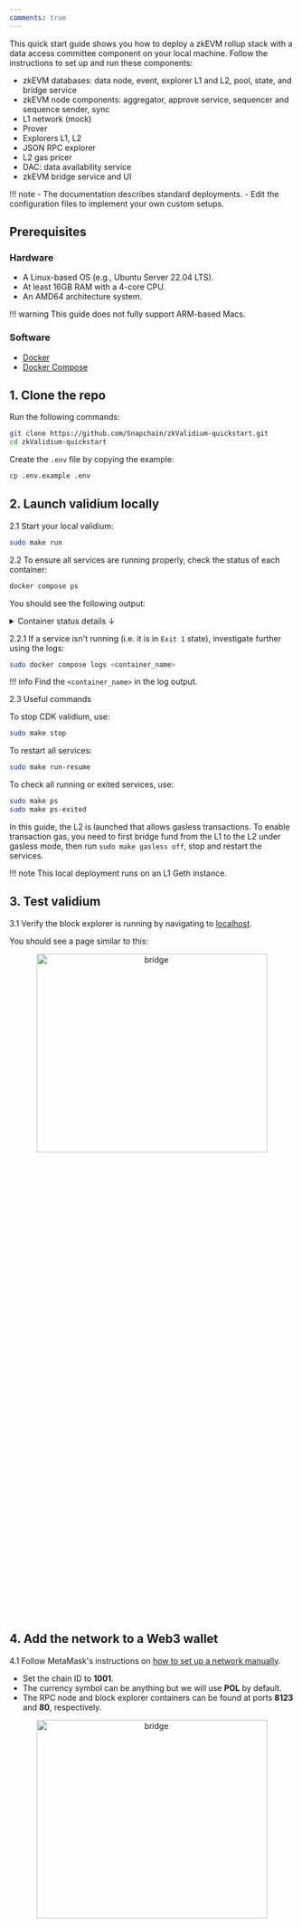 ```yaml
---
comments: true
---
```


This quick start guide shows you how to deploy a zkEVM rollup stack with a data access committee component on your local machine. Follow the instructions to set up and run these components:

- zkEVM databases: data node, event, explorer L1 and L2, pool, state, and bridge service
- zkEVM node components: aggregator, approve service, sequencer and sequence sender, sync
- L1 network (mock)
- Prover
- Explorers L1, L2
- JSON RPC explorer
- L2 gas pricer
- DAC: data availability service
- zkEVM bridge service and UI

!!! note
    - The documentation describes standard deployments. 
    - Edit the configuration files to implement your own custom setups.

## Prerequisites

### Hardware

- A Linux-based OS (e.g., Ubuntu Server 22.04 LTS).
- At least 16GB RAM with a 4-core CPU.
- An AMD64 architecture system.

!!! warning
    This guide does not fully support ARM-based Macs.

### Software

- [Docker](https://www.docker.com/get-started)
- [Docker Compose](https://docs.docker.com/compose/install/)

## 1. Clone the repo

Run the following commands:

```bash
git clone https://github.com/Snapchain/zkValidium-quickstart.git
cd zkValidium-quickstart
```

Create the `.env` file by copying the example:

```bash
cp .env.example .env
```

## 2. Launch validium locally

2.1 Start your local validium:

```bash
sudo make run
```

2.2 To ensure all services are running properly, check the status of each container:

```bash
docker compose ps
```

You should see the following output:

<details>
<summary>Container status details ↓</summary>

```shell
             Name                           Command                  State                                   Ports                            
----------------------------------------------------------------------------------------------------------------------------------------------
zkevm-aggregator          /bin/sh -c /app/cdk-validi ...   Up             0.0.0.0:50081->50081/tcp,:::50081->50081/tcp, 8123/tcp,      
                                                                                 0.0.0.0:9093->9091/tcp,:::9093->9091/tcp                     
zkevm-approve             /bin/sh -c /app/cdk-validi ...   Exit 0                                                                      
zkevm-data-availability   /bin/sh -c /app/cdk-data-a ...   Up             0.0.0.0:8444->8444/tcp,:::8444->8444/tcp                     
zkevm-data-node-db        docker-entrypoint.sh postg ...   Up (healthy)   0.0.0.0:5444->5432/tcp,:::5444->5432/tcp                     
zkevm-eth-tx-manager      /bin/sh -c /app/cdk-validi ...   Up             8123/tcp, 0.0.0.0:9094->9091/tcp,:::9094->9091/tcp           
zkevm-event-db            docker-entrypoint.sh postg ...   Up             0.0.0.0:5435->5432/tcp,:::5435->5432/tcp                     
zkevm-explorer-json-rpc   /bin/sh -c /app/cdk-validi ...   Up             8123/tcp, 0.0.0.0:8124->8124/tcp,:::8124->8124/tcp,          
                                                                                 0.0.0.0:8134->8134/tcp,:::8134->8134/tcp                     
explorer-sig-provider            ./sig-provider-serv ...          Up             0.0.0.0:8151->8050/tcp        
visualizer-proxy                 /docker-entrypoint ...           Up             80/tcp, 0.0.0.0:8083->8081/tcp        
explorer-visualizer              ./visualizer-server ...          Up             0.0.0.0:8152->8050/tcp        
explorer-smart-contract-verifier ./smart-contract-ve ...          Up             0.0.0.0:8150->8050/tcp        
explorer-stats-l1                ./stats-server                   Up             0.0.0.0:8153->8050/tcp        
explorer-stats-db-l1             docker-entrypoint.s ...          Up             0.0.0.0:7433->5432/tcp        
explorer-frontend-l1             sh -c 'bin/blocksco ...          Up             0.0.0.0:3000->3000/tcp        
explorer-backend-l1              sh -c 'bin/blocksco ...          Up             0.0.0.0:4000->4000/tcp                   
explorer-backend-l1-db           docker-entrypoint.sh postg ...   Up             0.0.0.0:5436->5432/tcp                     
explorer-proxy-l2                /docker-entrypoint ...           Up             0.0.0.0:80->80/tcp, 0.0.0.0:8084->8080/tcp        
explorer-stats-l2                ./stats-server                   Up             0.0.0.0:8154->8050/tcp        
explorer-stats-db-l2             docker-entrypoint.s ...          Up             0.0.0.0:7434->5432/tcp        
explorer-frontend-l2             sh -c 'bin/blocksco ...          Up             0.0.0.0:3001->3000/tcp        
explorer-backend-l2              sh -c 'bin/blocksco ...          Up             0.0.0.0:4001->4000/tcp                    
explorer-backend-l2-db           docker-entrypoint.sh postg ...   Up             0.0.0.0:5437->5432/tcp                     
zkevm-json-rpc            /bin/sh -c /app/cdk-validi ...   Up             0.0.0.0:8123->8123/tcp,:::8123->8123/tcp,                    
                                                                                 0.0.0.0:8133->8133/tcp,:::8133->8133/tcp,                    
                                                                                 0.0.0.0:9091->9091/tcp,:::9091->9091/tcp                     
zkevm-l2gaspricer         /bin/sh -c /app/cdk-validi ...   Up             8123/tcp                                                     
zkevm-mock-l1-network     geth --http --http.api adm ...   Up             30303/tcp, 30303/udp,                                        
                                                                                 0.0.0.0:8545->8545/tcp,:::8545->8545/tcp,                    
                                                                                 0.0.0.0:8546->8546/tcp,:::8546->8546/tcp                     
zkevm-pool-db             docker-entrypoint.sh postg ...   Up             0.0.0.0:5433->5432/tcp,:::5433->5432/tcp                     
zkevm-prover              zkProver -c /usr/src/app/c ...   Up             0.0.0.0:50052->50052/tcp,:::50052->50052/tcp,                
                                                                                 0.0.0.0:50061->50061/tcp,:::50061->50061/tcp,                
                                                                                 0.0.0.0:50071->50071/tcp,:::50071->50071/tcp                 
zkevm-sequence-sender     /bin/sh -c /app/cdk-validi ...   Up             8123/tcp                                                     
zkevm-sequencer           /bin/sh -c /app/cdk-validi ...   Up             0.0.0.0:6060->6060/tcp,:::6060->6060/tcp, 8123/tcp,          
                                                                                 0.0.0.0:9092->9091/tcp,:::9092->9091/tcp                     
zkevm-state-db            docker-entrypoint.sh postg ...   Up             0.0.0.0:5432->5432/tcp,:::5432->5432/tcp                     
zkevm-sync                /bin/sh -c /app/cdk-validi ...   Up             8123/tcp                                                     
zkevm-bridge-db                  docker-entrypoint.sh postg ...   Up             0.0.0.0:5438->5432/tcp,:::5438->5432/tcp                     
zkevm-bridge-service             /bin/sh -c /app/zkevm-brid ...   Up             0.0.0.0:8080->8080/tcp,:::8080->8080/tcp,                    
                                                                                 0.0.0.0:9090->9090/tcp,:::9090->9090/tcp                     
zkevm-bridge-ui                  /bin/sh /app/scripts/deploy.sh   Up             0.0.0.0:8088->80/tcp,:::8088->80/tcp 
```

</details>

2.2.1 If a service isn't running (i.e. it is in `Exit 1` state), investigate further using the logs:

```bash
sudo docker compose logs <container_name>
```

!!! info
    Find the `<container_name>` in the log output.

2.3 Useful commands

To stop CDK validium, use:

```bash
sudo make stop
```

To restart all services:

```bash
sudo make run-resume
```

To check all running or exited services, use:

```bash
sudo make ps
sudo make ps-exited
```

In this guide, the L2 is launched that allows gasless transactions. To enable transaction gas, you need to first bridge fund from the L1 to the L2 under gasless mode, then run `sudo make gasless off`, stop and restart the services.

!!! note
    This local deployment runs on an L1 Geth instance.

## 3. Test validium

3.1 Verify the block explorer is running by navigating to [localhost](http://localhost/).

You should see a page similar to this:

<div align="center">
  <img src="/img/zkevm/zkevm-rollup-plus-dac/cdk-block-explorer-empty.png" alt="bridge" width="90%" height="30%" />
</div>

## 4. Add the network to a Web3 wallet

4.1 Follow MetaMask's instructions on [how to set up a network manually](https://support.metamask.io/hc/en-us/articles/360043227612-How-to-add-a-custom-network-RPC).

- Set the chain ID to **1001**.
- The currency symbol can be anything but we will use **POL** by default.
- The RPC node and block explorer containers can be found at ports **8123** and **80**, respectively.

<div align="center">
  <img src="/img/zkevm/zkevm-rollup-plus-dac/cdk-metamask-add-network.png" alt="bridge" width="90%" height="30%" />
</div>

4.2 Switch to the new network:

<div align="center">
  <img src="/img/zkevm/zkevm-rollup-plus-dac/cdk-metamask-switch-network.png" alt="bridge" width="90%" height="30%" />
</div>

!!! danger "Important"
    - An account with test funds is available with private key `0xac0974bec39a17e36ba4a6b4d238ff944bacb478cbed5efcae784d7bf4f2ff80`.
    - NEVER transfer real assets to the address associated with this private key.

4.3 [Import the account to MetaMask](https://support.metamask.io/hc/en-us/articles/360015489331-How-to-import-an-account). The balance shows up as 100000 POL:

<div align="center">
  <img src="/img/zkevm/zkevm-rollup-plus-dac/cdk-metamask-import-account.png" alt="bridge" width="90%" height="30%" />
</div>

4.4 Transfer some tokens to another account:

<div align="center">
  <img src="/img/zkevm/zkevm-rollup-plus-dac/cdk-metamask-transfer.gif" alt="bridge" width="90%" height="30%" />
</div>

4.5 After confirming the transaction, check the updated balances:

<div align="center">
  <img src="/img/zkevm/zkevm-rollup-plus-dac/cdk-metamask-transfer-result.gif" alt="bridge" width="90%" height="30%" />
</div>

4.6 You can also view the transaction details in the block explorer by clicking on the transaction details in MetaMask:

<div align="center">
  <img src="/img/zkevm/zkevm-rollup-plus-dac/cdk-tx-view-on-block-explorer.png" alt="bridge" width="90%" height="30%" />
</div>

!!! warning "Troubleshooting stuck transactions with MetaMask"
    If you encounter a stuck transaction, it is likely due to an incorrect nonce setting. 
    
    To resolve this issue, follow the steps below:

      1. Open Metamask and navigate to your account.
      2. Click on **Settings**.
      3. In the **Settings** menu, select **Advanced**.
      4. Locate the option **Clear activity and nonce data** and click on it.
      5. This resets the nonce data associated with the account, which often resolves transaction-related issues. 

## 5. Test the bridge

CDK has a native bridge with UI that allows you to transfer funds between the L1 and the L2 validium.

### 5.1 L1 to L2

5.1.1 Add the L1 RPC to MetaMask:

<div align="center">
  <img src="/img/zkevm/zkevm-rollup-plus-dac/cdk-metamask-add-l1.png" alt="bridge" width="90%" height="30%" />
</div>

5.1.2 Switch to the L1 network and you will see the previously imported account with ~999 POL on the L1 chain.

5.1.3 Verify the bridge UI by navigating to [localhost:8088](http://localhost:8088/).

5.1.4 Click on **Connect a wallet > MetaMask**.

!!! note
    You won't see this view the second time around.

<div align="center">
  <img src="/img/zkevm/zkevm-rollup-plus-dac/cdk-bridge.png" alt="bridge" width="90%" height="30%" />
</div>

5.1.5 Select the previously imported account (0xf39Fd6e51aad88F6F4ce6aB8827279cffFb92266). Once you are connected, you should see a page like this:

<div align="center">
  <img src="/img/zkevm/zkevm-rollup-plus-dac/cdk-bridge-connected.png" alt="bridge" width="90%" height="30%" />
</div>

5.1.6 Enter the amount (e.g. 5) to bridge and click **Continue**, after confirming you understood what you're doing, you will see the **Confirm Bridge** page.

5.1.7 Click **Bridge** and approve the transaction on the MetaMask pop-up:

<div align="center">
  <img src="/img/zkevm/zkevm-rollup-plus-dac/cdk-bridge-confirm.png" alt="bridge" width="90%" height="30%" />
</div>

5.1.8 Once bridging is complete, you should see the **Activity** page:

<div align="center">
  <img src="/img/zkevm/zkevm-rollup-plus-dac/cdk-bridge-completed-l1-to-l2.png" alt="bridge" width="90%" height="30%" />
</div>

### 5.2 L2 to L1

5.2.1 Switch network on MetaMask to your validium chain and navigate back to [localhost:8088](http://localhost:8088/).

5.2.2 You should see both the updated L1 and L2 balances:

<div align="center">
  <img src="/img/zkevm/zkevm-rollup-plus-dac/cdk-bridge-l2-to-l1.png" alt="bridge" width="90%" height="30%" />
</div>

5.2.3 Enter an amount and follow the same process to bridge the fund back to the L1.

!!! note
    You cannot bridge back fund more than what you have previously bridged from L1 to the L2.

The L2->L1 bridging is slightly different than L1->L2 and you will see the **Activity** page like this after the transaction is executed:

<div align="center">
  <img src="/img/zkevm/zkevm-rollup-plus-dac/cdk-bridge-l2-to-l1-on-hold.png" alt="bridge" width="90%" height="30%" />
</div>

5.2.4 Click **Finalise** and approve the transaction (Note: MetaMask will pop up a window to ask you to switch to the L1 network first). Then you will see this once the bridging is completed:

<div align="center">
  <img src="/img/zkevm/zkevm-rollup-plus-dac/cdk-bridge-l2-to-l1-completed.png" alt="bridge" width="90%" height="30%" />
</div>
